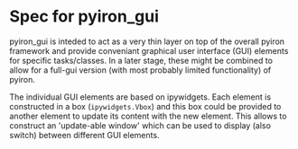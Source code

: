 # Spec for pyiron_gui

pyiron_gui is inteded to act as a very thin layer on top of the overall pyiron framework and provide conveniant graphical user interface (GUI) elements for specific tasks/classes.
In a later stage, these might be combined to allow for a full-gui version (with most probably limited functionality) of pyiron.

The individual GUI elements are based on ipywidgets. 
Each element is constructed in a box (`ipywidgets.Vbox`) and this box could be provided to another element to update its content with the new element. 
This allows to construct an 'update-able window' which can be used to display (also switch) between different GUI elements.
